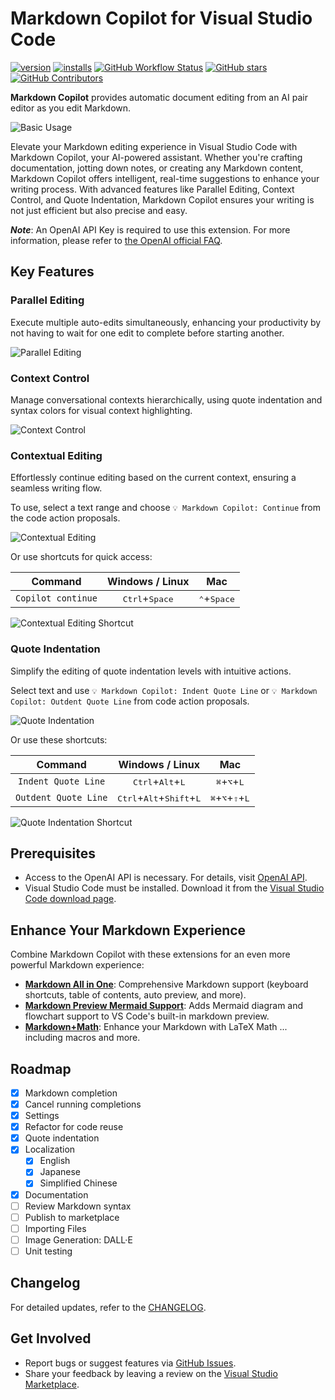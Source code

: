 # Markdown Copilot for Visual Studio Code

[![version](https://img.shields.io/vscode-marketplace/v/kurusugawa-computer.markdown-copilot.svg?style=flat-square&label=vscode%20marketplace)](https://marketplace.visualstudio.com/items?itemName=kurusugawa-computer.markdown-copilot)
[![installs](https://img.shields.io/vscode-marketplace/d/kurusugawa-computer.markdown-copilot.svg?style=flat-square)](https://marketplace.visualstudio.com/items?itemName=kurusugawa-computer.markdown-copilot)
[![GitHub Workflow Status](https://img.shields.io/github/actions/workflow/status/kurusugawa-computer/markdown-copilot-vscode/main.yml?style=flat-square&branch=main)](https://github.com/kurusugawa-computer/markdown-copilot-vscode/actions)
[![GitHub stars](https://img.shields.io/github/stars/kurusugawa-computer/markdown-copilot-vscode.svg?style=flat-square&label=github%20stars)](https://github.com/kurusugawa-computer/markdown-copilot-vscode)
[![GitHub Contributors](https://img.shields.io/github/contributors/kurusugawa-computer/markdown-copilot-vscode.svg?style=flat-square)](https://github.com/kurusugawa-computer/markdown-copilot-vscode/graphs/contributors)

**Markdown Copilot** provides automatic document editing from an AI pair editor as you edit Markdown.

![Basic Usage](https://github.com/kurusugawa-computer/markdown-copilot-vscode/raw/main/images/markdown-copilot.gif)

Elevate your Markdown editing experience in Visual Studio Code with Markdown Copilot, your AI-powered assistant. Whether you're crafting documentation, jotting down notes, or creating any Markdown content, Markdown Copilot offers intelligent, real-time suggestions to enhance your writing process. With advanced features like Parallel Editing, Context Control, and Quote Indentation, Markdown Copilot ensures your writing is not just efficient but also precise and easy.

***Note***: An OpenAI API Key is required to use this extension. For more information, please refer to [the OpenAI official FAQ](https://help.openai.com/en/articles/4936850-where-do-i-find-my-api-key).

## Key Features

### Parallel Editing

Execute multiple auto-edits simultaneously, enhancing your productivity by not having to wait for one edit to complete before starting another.

![Parallel Editing](https://github.com/kurusugawa-computer/markdown-copilot-vscode/raw/main/images/parallel-editing.gif)

### Context Control

Manage conversational contexts hierarchically, using quote indentation and syntax colors for visual context highlighting.

![Context Control](https://github.com/kurusugawa-computer/markdown-copilot-vscode/raw/main/images/context-switching.gif)

### Contextual Editing

Effortlessly continue editing based on the current context, ensuring a seamless writing flow.

To use, select a text range and choose `💡 Markdown Copilot: Continue` from the code action proposals.

![Contextual Editing](https://github.com/kurusugawa-computer/markdown-copilot-vscode/raw/main/images/contextual-editing.png)

Or use shortcuts for quick access:

| Command | Windows / Linux | Mac |
|:-------:|:---------------:|:---:|
| `Copilot continue` | <kbd>Ctrl</kbd>+<kbd>Space</kbd> | <kbd>⌃</kbd>+<kbd>Space</kbd> |

![Contextual Editing Shortcut](https://github.com/kurusugawa-computer/markdown-copilot-vscode/raw/main/images/contextual-editing-shortcut.png)

### Quote Indentation

Simplify the editing of quote indentation levels with intuitive actions.

Select text and use `💡 Markdown Copilot: Indent Quote Line` or `💡 Markdown Copilot: Outdent Quote Line` from code action proposals.

![Quote Indentation](https://github.com/kurusugawa-computer/markdown-copilot-vscode/raw/main/images/quote-indentation.gif)

Or use these shortcuts:

| Command | Windows / Linux | Mac |
|:-------:|:---------------:|:---:|
| `Indent Quote Line`  | <kbd>Ctrl</kbd>+<kbd>Alt</kbd>+<kbd>L</kbd> | <kbd>⌘</kbd>+<kbd>⌥</kbd>+<kbd>L</kbd> |
| `Outdent Quote Line` | <kbd>Ctrl</kbd>+<kbd>Alt</kbd>+<kbd>Shift</kbd>+<kbd>L</kbd> | <kbd>⌘</kbd>+<kbd>⌥</kbd>+<kbd>⇧</kbd>+<kbd>L</kbd> |

![Quote Indentation Shortcut](https://github.com/kurusugawa-computer/markdown-copilot-vscode/raw/main/images/quote-indentation-shortcut.gif)

## Prerequisites

- Access to the OpenAI API is necessary. For details, visit [OpenAI API](https://openai.com/blog/openai-api).
- Visual Studio Code must be installed. Download it from the [Visual Studio Code download page](https://code.visualstudio.com/Download).

## Enhance Your Markdown Experience

Combine Markdown Copilot with these extensions for an even more powerful Markdown experience:
- **[Markdown All in One](https://marketplace.visualstudio.com/items?itemName=yzhang.markdown-all-in-one)**: Comprehensive Markdown support (keyboard shortcuts, table of contents, auto preview, and more).
- **[Markdown Preview Mermaid Support](https://marketplace.visualstudio.com/items?itemName=bierner.markdown-mermaid)**: Adds Mermaid diagram and flowchart support to VS Code's built-in markdown preview.
- **[Markdown+Math](https://marketplace.visualstudio.com/items?itemName=goessner.mdmath)**: Enhance your Markdown with LaTeX Math ... including macros and more.

## Roadmap

- [x] Markdown completion
- [x] Cancel running completions
- [x] Settings
- [x] Refactor for code reuse
- [x] Quote indentation
- [x] Localization
  - [x] English
  - [x] Japanese
  - [x] Simplified Chinese
- [x] Documentation
- [ ] Review Markdown syntax
- [ ] Publish to marketplace
- [ ] Importing Files
- [ ] Image Generation: DALL·E
- [ ] Unit testing

## Changelog

For detailed updates, refer to the [CHANGELOG](CHANGELOG.md).

## Get Involved

- Report bugs or suggest features via [GitHub Issues](https://github.com/kurusugawa-computer/markdown-copilot-vscode/issues).
- Share your feedback by leaving a review on the [Visual Studio Marketplace](https://marketplace.visualstudio.com/items?itemName=kurusugawa-computer.markdown-copilot#review-details).
